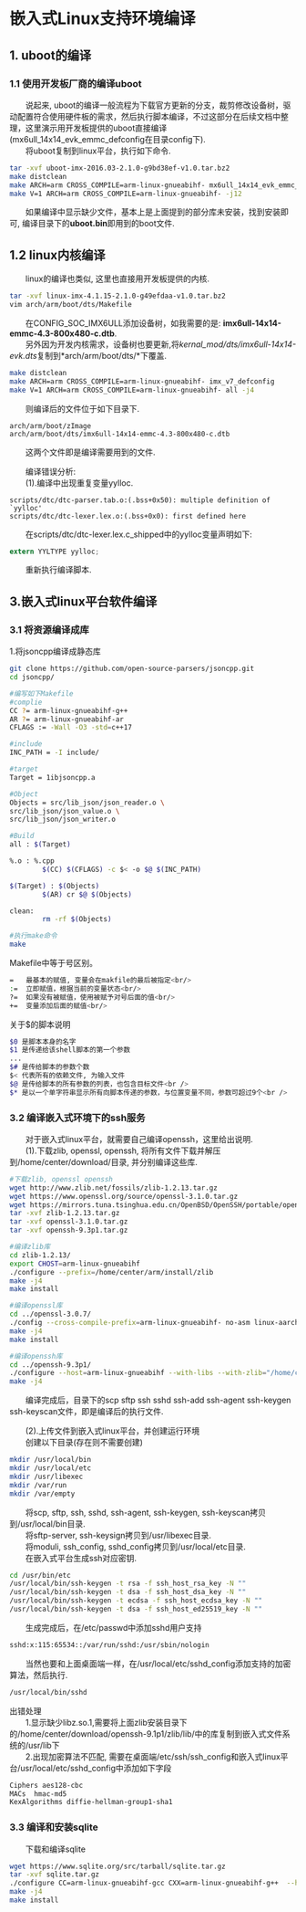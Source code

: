 # 嵌入式Linux支持环境编译

## 1. uboot的编译
### 1.1 使用开发板厂商的编译uboot
&emsp;&emsp;说起来, uboot的编译一般流程为下载官方更新的分支，裁剪修改设备树，驱动配置符合使用硬件板的需求，然后执行脚本编译，不过这部分在后续文档中整理，这里演示用开发板提供的uboot直接编译(mx6ull_14x14_evk_emmc_defconfig在目录config下).<br />
&emsp;&emsp;将uboot复制到linux平台，执行如下命令.<br />

```bash
tar -xvf uboot-imx-2016.03-2.1.0-g9bd38ef-v1.0.tar.bz2
make distclean
make ARCH=arm CROSS_COMPILE=arm-linux-gnueabihf- mx6ull_14x14_evk_emmc_defconfig
make V=1 ARCH=arm CROSS_COMPILE=arm-linux-gnueabihf- -j12
```

&emsp;&emsp;如果编译中显示缺少文件，基本上是上面提到的部分库未安装，找到安装即可, 编译目录下的**uboot.bin**即用到的boot文件.<br />

## 1.2 linux内核编译

&emsp;&emsp;linux的编译也类似, 这里也直接用开发板提供的内核.<br />

```bash
tar -xvf linux-imx-4.1.15-2.1.0-g49efdaa-v1.0.tar.bz2
vim arch/arm/boot/dts/Makefile
```

&emsp;&emsp;在CONFIG_SOC_IMX6ULL添加设备树，如我需要的是:
**imx6ull-14x14-emmc-4.3-800x480-c.dtb**.<br />
&emsp;&emsp;另外因为开发内核需求，设备树也要更新,将*kernal_mod/dts/imx6ull-14x14-evk.dts*复制到*arch/arm/boot/dts/*下覆盖.<br />

```bash
make distclean
make ARCH=arm CROSS_COMPILE=arm-linux-gnueabihf- imx_v7_defconfig
make V=1 ARCH=arm CROSS_COMPILE=arm-linux-gnueabihf- all -j4
```

&emsp;&emsp;则编译后的文件位于如下目录下.<br />
```
arch/arm/boot/zImage  
arch/arm/boot/dts/imx6ull-14x14-emmc-4.3-800x480-c.dtb  
```
&emsp;&emsp;这两个文件即是编译需要用到的文件.<br />

&emsp;&emsp;编译错误分析:<br />
&emsp;&emsp;(1).编译中出现重复变量yylloc.<br />
```
scripts/dtc/dtc-parser.tab.o:(.bss+0x50): multiple definition of `yylloc'  
scripts/dtc/dtc-lexer.lex.o:(.bss+0x0): first defined here
```
&emsp;&emsp;在scripts/dtc/dtc-lexer.lex.c_shipped中的yylloc变量声明如下:<br />

```c
extern YYLTYPE yylloc;
```
&emsp;&emsp;重新执行编译脚本.<br />

## 3.嵌入式linux平台软件编译

### 3.1 将资源编译成库
1.将jsoncpp编译成静态库
```bash
git clone https://github.com/open-source-parsers/jsoncpp.git
cd jsoncpp/

#编写如下Makefile
#complie
CC ?= arm-linux-gnueabihf-g++
AR ?= arm-linux-gnueabihf-ar
CFLAGS := -Wall -O3 -std=c++17

#include
INC_PATH = -I include/

#target
Target = 1ibjsoncpp.a

#Object
Objects = src/lib_json/json_reader.o \
src/lib_json/json_value.o \
src/lib_json/json_writer.o

#Build
all : $(Target)

%.o : %.cpp
        $(CC) $(CFLAGS) -c $< -o $@ $(INC_PATH)

$(Target) : $(Objects)
        $(AR) cr $@ $(Objects)

clean:
        rm -rf $(Objects)

#执行make命令
make
```
Makefile中等于号区别。<br/>
```bash
=   最基本的赋值, 变量会在makfile的最后被指定<br/>
:=  立即赋值，根据当前的变量状态<br/>
?=  如果没有被赋值，使用被赋予对号后面的值<br/>
+=  变量添加后面的赋值<br/>
```

关于$的脚本说明<br/>
```bash
$0 是脚本本身的名字
$1 是传递给该shell脚本的第一个参数
...
$# 是传给脚本的参数个数
$< 代表所有的依赖文件, 为输入文件
$@ 是传给脚本的所有参数的列表，也包含目标文件<br />
$* 是以一个单字符串显示所有向脚本传递的参数，与位置变量不同，参数可超过9个<br />
```

### 3.2 编译嵌入式环境下的ssh服务
&emsp;&emsp;对于嵌入式linux平台，就需要自己编译openssh，这里给出说明.<br />
&emsp;&emsp;(1).下载zlib, openssl, openssh, 将所有文件下载并解压到/home/center/download/目录, 并分别编译这些库.<br />

```bash
#下载zlib, openssl openssh
wget http://www.zlib.net/fossils/zlib-1.2.13.tar.gz
wget https://www.openssl.org/source/openssl-3.1.0.tar.gz
wget https://mirrors.tuna.tsinghua.edu.cn/OpenBSD/OpenSSH/portable/openssh-9.3p1.tar.gz
tar -xvf zlib-1.2.13.tar.gz
tar -xvf openssl-3.1.0.tar.gz
tar -xvf openssh-9.3p1.tar.gz

#编译zlib库
cd zlib-1.2.13/
export CHOST=arm-linux-gnueabihf
./configure --prefix=/home/center/arm/install/zlib
make -j4
make install

#编译openssl库
cd ../openssl-3.0.7/
./config --cross-compile-prefix=arm-linux-gnueabihf- no-asm linux-aarch64 --prefix=/home/center/arm/install/openssl
make -j4
make install

#编译openssh库
cd ../openssh-9.3p1/
./configure --host=arm-linux-gnueabihf --with-libs --with-zlib="/home/center/arm/install/zlib" --with-ssl-dir="/home/center/arm/install/openssl" --disable-etc-default-login 
make -j4
```
&emsp;&emsp;编译完成后，目录下的scp sftp ssh sshd ssh-add ssh-agent ssh-keygen ssh-keyscan文件，即是编译后的执行文件.<br />

&emsp;&emsp;(2).上传文件到嵌入式linux平台，并创建运行环境<br />
&emsp;&emsp;创建以下目录(存在则不需要创建)<br />

```bash
mkdir /usr/local/bin
mkdir /usr/local/etc
mkdir /usr/libexec
mkdir /var/run
mkdir /var/empty
```

&emsp;&emsp;将scp, sftp, ssh, sshd, ssh-agent, ssh-keygen, ssh-keyscan拷贝到/usr/local/bin目录.<br />
&emsp;&emsp;将sftp-server, ssh-keysign拷贝到/usr/libexec目录.<br />
&emsp;&emsp;将moduli, ssh_config, sshd_config拷贝到/usr/local/etc目录.<br />
&emsp;&emsp;在嵌入式平台生成ssh对应密钥.<br />

```bash
cd /usr/bin/etc
/usr/local/bin/ssh-keygen -t rsa -f ssh_host_rsa_key -N ""
/usr/local/bin/ssh-keygen -t dsa -f ssh_host_dsa_key -N ""
/usr/local/bin/ssh-keygen -t ecdsa -f ssh_host_ecdsa_key -N ""
/usr/local/bin/ssh-keygen -t dsa -f ssh_host_ed25519_key -N ""
```

&emsp;&emsp;生成完成后，在/etc/passwd中添加sshd用户支持<br />

```bash
sshd:x:115:65534::/var/run/sshd:/usr/sbin/nologin
```

&emsp;&emsp;当然也要和上面桌面端一样，在/usr/local/etc/sshd_config添加支持的加密算法，然后执行.<br />

```bash
/usr/local/bin/sshd
```

出错处理<br />
&emsp;&emsp;1.显示缺少libz.so.1,需要将上面zlib安装目录下的/home/center/download/openssh-9.1p1/zlib/lib/中的库复制到嵌入式文件系统的/usr/lib下  
&emsp;&emsp;2.出现加密算法不匹配, 需要在桌面端/etc/ssh/ssh_config和嵌入式linux平台/usr/local/etc/sshd_config中添加如下字段  

```bash
Ciphers aes128-cbc
MACs  hmac-md5
KexAlgorithms diffie-hellman-group1-sha1
```

### 3.3 编译和安装sqlite
&emsp;&emsp;下载和编译sqlite
```bash
wget https://www.sqlite.org/src/tarball/sqlite.tar.gz
tar -xvf sqlite.tar.gz
./configure CC=arm-linux-gnueabihf-gcc CXX=arm-linux-gnueabihf-g++  --host=arm-linux --prefix=/home/center/arm/install/sqlite
make -j4
make install
```

